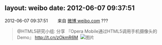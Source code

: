 layout: weibo
date: 2012-06-07 09:37:51
---
<meta name="referrer" content="no-referrer" />

2012-06-07 09:37:51  &nbsp;&nbsp;&nbsp;&nbsp;&nbsp;&nbsp; 来自 <a href="http://weibo.com/" rel="nofollow">微博 weibo.com</a>
???
>  @HTML5研究小组: 分享 『Opera Mobile通过HTML5调用手机摄像头的Demo』  http://t.cn/zOkmR6M ​​​
>  ![图片](https://ww3.sinaimg.cn/large/71ec5295jw1dtp8t9z2roj.jpg)
